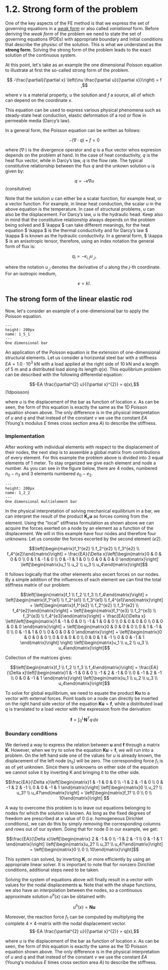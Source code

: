 # 1.2. Strong form of the problem

One of the key aspects of the FE method is that we express the set of governing equations in a [*weak form*](./chapter1-3_Weak_form_of_the_problem.md) or also called *variational* form. Before deriving the *weak form* of the problem we need to state the set of governing equations (PDEs) with appropriate boundary and initial conditions that describe the physisc of the solution. This is what we understand as the **strong form**. Solving the strong form of the problem leads to the exact solution of the continuous system. 

At this point, let's take as an example the one dimensional Poisson equation to illustrate at first the so-called strong form of the problem. 

$$ -\frac{\partial}{\partial x} \left(\nu \frac{\partial u}{{\partial x}}\right) = f ,$$

where $\nu$ is a material property, $u$ the solution and $f$ a source, all of which can depend on the coordinate $x$. 

This equation can be used to express various physical phenomena such as steady-state heat conduction, elastic deformation of a rod or flow in permeable media (Darcy’s law).

In a general form, the Poisson equation can be written as follows: 

$$ −(∇ \cdot q) + f = 0 $$

where $(\nabla \cdot )$ is the divergence operator and $q$ is a flux vector whos expresion depends on the problem at hand. In the case of heat conductivity, $q$ is the heat flux vector, while in Darcy’s law, $q$ is the flow rate. The typical constitutive relationship between the flux $q$ and the unkown solution $u$ is given by:

$$ 
q= - \kappa  ∇ u 
$$ (consitutive)

Note that the solution $u$ can either be a scalar function, for example heat, or a vector function. For example, in linear heat conduction, the scalar $u$ in the above equation is the temperature. In case of structural problems, $u$ can also be the displacement. For Darcy’s law, $u$ is the hydraulic head. Keep also in mind that the constitutive relationship always depends on the problem being solved and $ \kappa $ can take different meanings, for the heat equation $ \kappa $ is the thermal conductivity and for Darcy’s law $ \kappa $ is known as the hydraulic conductivity. In a general form, $ \kappa $ is an anisotropic tensor, therefore, using an index notation the general form of flux is:

$$ q_i= - \kappa_{i,j}  u_{,j}, $$

where the notation $u_{,j}$ denotes the derivative of $u$ along the $j$-th coordinate. For an isotropic medium, 

$$ \kappa = k I .$$

## The strong form of the linear elastic rod
Now, let's consider an example of a one-dimensional bar to apply the Poisson equation. 

```{figure} .././images/Chapter1/1_5_1.png
---
height: 200px
name: 1_5_1
---
One dimensional bar
```

An application of the Poisson equation is the extension of one-dimensional structural elements. Let us consider a horizontal steel bar with a stiffness $EA = 1.0 \cdot 10^3$ kN with a load applied at the right side of $10$ kN and a length of $5$ m and a distributed load along its length $q(x)$. This equilibrium problem can be described with the following differential equation:


$$-EA \frac{\partial^{2} u}{{\partial x}^{2}} = q(x),$$(1dpoisson)

where $u$ is the displacement of the bar as function of location $x$. As can be seen, the form of this equation is exactly the same as the 1D Poisson equation shown above. The only difference is in the physical interpretation of $u$ and $q$ and that instead of the constant $\nu$ we use the constant $EA$ (Young's modulus $E$ times cross section area $A$) to describe the stiffness.  

### Implementation 

After working with individual elements with respect to the displacement of their nodes, the next step is to assemble a global matrix from contributions of every element. For this example the problem above is divided into 3 equal elements of 1 meter. To stay organized we give each element and node a number. As you can see in the figure below, there are 4 nodes, numbered $n_0-n_3$ and 3 elements numbered $e_0-e_2$.

```{figure} .././images/Chapter1/1_2_2.png
---
height: 200px
name: 1_2_2
---
One dimensional multielement bar
```

In the physical interpretation of solving mechanical equilibrium in a bar, we can interpret the result of the product $\mathbf{K}_e\mathbf{u}$ as forces coming from the element. Using the "local" stiffness formulation as shown above we can acquire the forces exerted on a node by an element as a function of the displacement. We will in this example have four nodes and therefore four unknowns. Let us consider the forces excerted by the second element ($e2$). 

$$\left[\begin{matrix}f_1^{e2} \\ f_2^{e2} \\ f_3^{e2} \\ f_4^{e2}\end{matrix}\right] = \frac{EA}{\Delta x}\left[\begin{matrix}0 & 0 & 0 & 0 \\ 0 & 1 & -1 & 0 \\ 0 & -1 & 1 & 0 \\ 0 & 0 & 0 & 0 \end{matrix}\right] \left[\begin{matrix}u_1 \\ u_2 \\ u_3 \\ u_4\end{matrix}\right]$$

It follows logically that the other elements also excert forces on our nodes. By a simple addition of the influences of each element we can find the total stiffness matrix of our problem:


$$\left[\begin{matrix}f_1 \\ f_2 \\ f_3 \\ f_4\end{matrix}\right] = \left[\begin{matrix}f_1^{e1} \\ f_2^{e1} \\ f_3^{e1} \\ f_4^{e1}\end{matrix}\right] + \left[\begin{matrix}f_1^{e2} \\ f_2^{e2} \\ f_3^{e2} \\ f_4^{e2}\end{matrix}\right] + \left[\begin{matrix}f_1^{e3} \\ f_2^{e3} \\ f_3^{e3} \\ f_4^{e3}\end{matrix}\right] = \frac{EA}{\Delta x} \left(\left[\begin{matrix}1 & -1 & 0 & 0 \\ -1 & 1 & 0 & 0 \\ 0 & 0 & 0 & 0 \\ 0 & 0 & 0 & 0 \end{matrix}\right] + \left[\begin{matrix}0 & 0 & 0 & 0 \\ 0 & 1 & -1 & 0 \\ 0 & -1 & 1 & 0 \\ 0 & 0 & 0 & 0 \end{matrix}\right] + \left[\begin{matrix}0 & 0 & 0 & 0 \\ 0 & 0 & 0 & 0 \\ 0 & 0 & 1 & -1 \\ 0 & 0 & -1 & 1 \end{matrix}\right] \right) \left[\begin{matrix}u_1 \\ u_2 \\ u_3 \\ u_4\end{matrix}\right]$$

Collection of the matrices gives:


$$\left[\begin{matrix}f_1 \\ f_2 \\ f_3 \\ f_4\end{matrix}\right] = \frac{EA}{\Delta x}\left[\begin{matrix}1 & -1 & 0 & 0 \\ -1 & 2 & -1 & 0 \\ 0 & -1 & 2 & -1 \\ 0 & 0 & -1 & 1 \end{matrix}\right] \left[\begin{matrix}u_1 \\ u_2 \\ u_3 \\ u_4\end{matrix}\right]$$

To solve for global equilibrium, we need to equate the product $\mathbf{Ku}$ to a vector with external forces. Point loads on a node can directly be inserted on the right hand side vector of the equation $\mathbf{Ku}=\mathbf{f}$, while a distributed load $q$ is translated to a load vector with the expression from the derivation:

$$\mathbf{f}=\int_0^L\mathbf{N}^Tq\,dx$$ 




### Boundary conditions

We derived a way to express the relation between $\mathbf{u}$ and $\mathbf{f}$ through a matrix $\mathbf{K}$. However, when we try to solve the equation $\mathbf{K u} = \mathbf{f}$, we will run into a problem. On the left hand side one of the values for $u$ is already known, the displacement of the left node ($n_0$) will be zero. The corresponding force $f_1$ is as of yet unknown. Since there is unknowns on either side of the equation we cannot solve it by inverting K and bringing it to the other side.

$$\frac{EA}{\Delta x}\left[\begin{matrix}1 & -1 & 0 & 0 \\ -1 & 2 & -1 & 0 \\ 0 & -1 & 2 & -1 \\ 0 & 0 & -1 & 1 \end{matrix}\right] \left[\begin{matrix}0 \\ u_2? \\ u_3? \\ u_4?\end{matrix}\right] = \left[\begin{matrix}f_1? \\ 0 \\ 0 \\ 10\end{matrix}\right] $$

A way to overcome this problem is to leave out equations belonging to nodes for which the solution is known. As long as the fixed degrees of freedom are prescribed at a value of 0 (i.e. homogeneous Dirichlet conditions), we can do this by simply removing the corresponding columns and rows out of our system. Doing that for node 0 in our example, we get:

$$\frac{EA}{\Delta x}\left[\begin{matrix} 2 & -1 & 0 \\ -1 & 2 & -1 \\ 0 & -1 & 1 \end{matrix}\right] \left[\begin{matrix}u_2? \\ u_3? \\ u_4?\end{matrix}\right] = \left[\begin{matrix}0 \\ 0 \\ 10\end{matrix}\right]$$

This system can solved, by inverting $\mathbf{K}$, or more efficiently by using an appropriate linear solver. It is important to note that for nonzero Dirichlet conditions, additional steps need to be taken.

Solving the system of equations above will finally result in a vector with values for the nodal displacements $\mathbf{u}$. Note that with the shape functions, we also have an interpolation between the nodes, so a continuous approximate solution $u^h(x)$ can be obtained with:

$$u^h(x) = \mathbf{N}\mathbf{u}$$

Moreover, the reaction force $f_1$ can be computed by multiplying the complete $4\times4$-matrix with the nodal displacement vector.
$$-EA \frac{\partial^{2} u}{{\partial x}^{2}} = q(x),$$

where $u$ is the displacement of the bar as function of location $x$. As can be seen, the form of this equation is exactly the same as the 1D Poisson equation shown above. The only difference is in the physical interpretation of $u$ and $q$ and that instead of the constant $\nu$ we use the constant $EA$ (Young's modulus $E$ times cross section area $A$) to describe the stiffness. 

